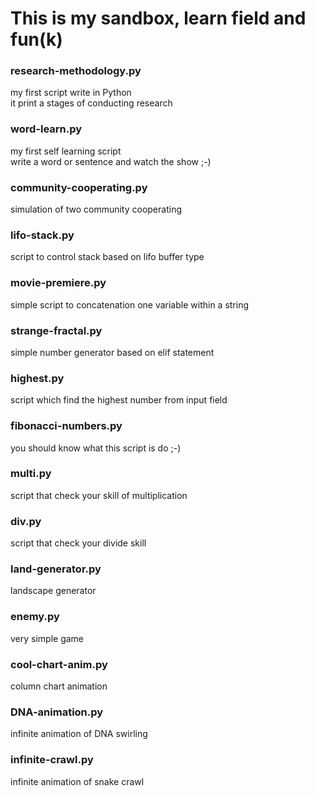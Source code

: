 # This is my sandbox, learn field and fun(k)

### research-methodology.py
my first script write in Python<br/>
it print a stages of conducting research

### word-learn.py
my first self learning script<br/>
write a word or sentence and watch the show ;-)

### community-cooperating.py
simulation of two community cooperating

### lifo-stack.py
script to control stack based on lifo buffer type

### movie-premiere.py
simple script to concatenation one variable within a string

### strange-fractal.py
simple number generator based on elif statement

### highest.py
script which find the highest number from input field

### fibonacci-numbers.py
you should know what this script is do ;-)

### multi.py
script that check your skill of multiplication

### div.py
script that check your divide skill

### land-generator.py
landscape generator

### enemy.py
very simple game

### cool-chart-anim.py
column chart animation

### DNA-animation.py
infinite animation of DNA swirling

### infinite-crawl.py
infinite animation of snake crawl

